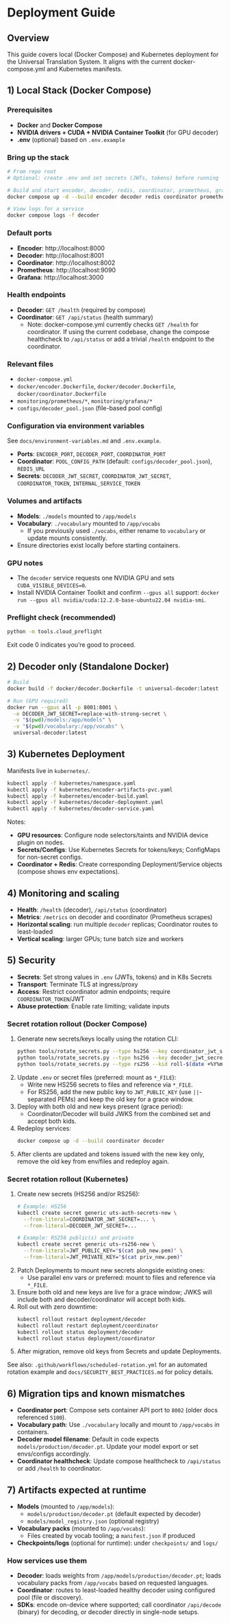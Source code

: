 # Deployment Guide

## Overview
This guide covers local (Docker Compose) and Kubernetes deployment for the Universal Translation System. It aligns with the current docker-compose.yml and Kubernetes manifests.

## 1) Local Stack (Docker Compose)

### Prerequisites
- **Docker** and **Docker Compose**
- **NVIDIA drivers + CUDA + NVIDIA Container Toolkit** (for GPU decoder)
- **.env** (optional) based on `.env.example`

### Bring up the stack
```bash
# From repo root
# Optional: create .env and set secrets (JWTs, tokens) before running

# Build and start encoder, decoder, redis, coordinator, prometheus, grafana
docker compose up -d --build encoder decoder redis coordinator prometheus grafana

# View logs for a service
docker compose logs -f decoder
```

### Default ports
- **Encoder**: http://localhost:8000
- **Decoder**: http://localhost:8001
- **Coordinator**: http://localhost:8002
- **Prometheus**: http://localhost:9090
- **Grafana**: http://localhost:3000

### Health endpoints
- **Decoder**: `GET /health` (required by compose)
- **Coordinator**: `GET /api/status` (health summary)
  - Note: docker-compose.yml currently checks `GET /health` for coordinator. If using the current codebase, change the compose healthcheck to `/api/status` or add a trivial `/health` endpoint to the coordinator.

### Relevant files
- `docker-compose.yml`
- `docker/encoder.Dockerfile`, `docker/decoder.Dockerfile`, `docker/coordinator.Dockerfile`
- `monitoring/prometheus/*`, `monitoring/grafana/*`
- `configs/decoder_pool.json` (file-based pool config)

### Configuration via environment variables
See `docs/environment-variables.md` and `.env.example`.
- **Ports**: `ENCODER_PORT`, `DECODER_PORT`, `COORDINATOR_PORT`
- **Coordinator**: `POOL_CONFIG_PATH` (default: `configs/decoder_pool.json`), `REDIS_URL`
- **Secrets**: `DECODER_JWT_SECRET`, `COORDINATOR_JWT_SECRET`, `COORDINATOR_TOKEN`, `INTERNAL_SERVICE_TOKEN`

### Volumes and artifacts
- **Models**: `./models` mounted to `/app/models`
- **Vocabulary**: `./vocabulary` mounted to `/app/vocabs`
  - If you previously used `./vocabs`, either rename to `vocabulary` or update mounts consistently.
- Ensure directories exist locally before starting containers.

### GPU notes
- The `decoder` service requests one NVIDIA GPU and sets `CUDA_VISIBLE_DEVICES=0`.
- Install NVIDIA Container Toolkit and confirm `--gpus all` support: `docker run --gpus all nvidia/cuda:12.2.0-base-ubuntu22.04 nvidia-smi`.

### Preflight check (recommended)
```bash
python -m tools.cloud_preflight
```
Exit code 0 indicates you’re good to proceed.

## 2) Decoder only (Standalone Docker)
```bash
# Build
docker build -f docker/decoder.Dockerfile -t universal-decoder:latest .

# Run (GPU required)
docker run --gpus all -p 8001:8001 \
  -e DECODER_JWT_SECRET=replace-with-strong-secret \
  -v "$(pwd)/models:/app/models" \
  -v "$(pwd)/vocabulary:/app/vocabs" \
  universal-decoder:latest
```

## 3) Kubernetes Deployment
Manifests live in `kubernetes/`.
```bash
kubectl apply -f kubernetes/namespace.yaml
kubectl apply -f kubernetes/encoder-artifacts-pvc.yaml
kubectl apply -f kubernetes/encoder-build.yaml
kubectl apply -f kubernetes/decoder-deployment.yaml
kubectl apply -f kubernetes/decoder-service.yaml
```
Notes:
- **GPU resources**: Configure node selectors/taints and NVIDIA device plugin on nodes.
- **Secrets/Configs**: Use Kubernetes Secrets for tokens/keys; ConfigMaps for non-secret configs.
- **Coordinator + Redis**: Create corresponding Deployment/Service objects (compose shows env expectations).

## 4) Monitoring and scaling
- **Health**: `/health` (decoder), `/api/status` (coordinator)
- **Metrics**: `/metrics` on decoder and coordinator (Prometheus scrapes)
- **Horizontal scaling**: run multiple `decoder` replicas; Coordinator routes to least-loaded
- **Vertical scaling**: larger GPUs; tune batch size and workers

## 5) Security
- **Secrets**: Set strong values in `.env` (JWTs, tokens) and in K8s Secrets
- **Transport**: Terminate TLS at ingress/proxy
- **Access**: Restrict coordinator admin endpoints; require `COORDINATOR_TOKEN`/JWT
- **Abuse protection**: Enable rate limiting; validate inputs

### Secret rotation rollout (Docker Compose)
1. Generate new secrets/keys locally using the rotation CLI:
   ```bash
   python tools/rotate_secrets.py --type hs256 --key coordinator_jwt_secret --set-env
   python tools/rotate_secrets.py --type hs256 --key decoder_jwt_secret --set-env
   python tools/rotate_secrets.py --type rs256 --kid roll-$(date +%Y%m%d) --set-env
   ```
2. Update `.env` or secret files (preferred: mount as `*_FILE`):
   - Write new HS256 secrets to files and reference via `*_FILE`.
   - For RS256, add the new public key to `JWT_PUBLIC_KEY` (use `||`-separated PEMs) and keep the old key for a grace window.
3. Deploy with both old and new keys present (grace period):
   - Coordinator/Decoder will build JWKS from the combined set and accept both kids.
4. Redeploy services:
   ```bash
   docker compose up -d --build coordinator decoder
   ```
5. After clients are updated and tokens issued with the new key only, remove the old key from env/files and redeploy again.

### Secret rotation rollout (Kubernetes)
1. Create new secrets (HS256 and/or RS256):
   ```bash
   # Example: HS256
   kubectl create secret generic uts-auth-secrets-new \
     --from-literal=COORDINATOR_JWT_SECRET=... \
     --from-literal=DECODER_JWT_SECRET=... 

   # Example: RS256 public(s) and private
   kubectl create secret generic uts-rs256-new \
     --from-literal=JWT_PUBLIC_KEY="$(cat pub_new.pem)" \
     --from-literal=JWT_PRIVATE_KEY="$(cat priv_new.pem)"
   ```
2. Patch Deployments to mount new secrets alongside existing ones:
   - Use parallel env vars or preferred: mount to files and reference via `*_FILE`.
3. Ensure both old and new keys are live for a grace window; JWKS will include both and decoder/coordinator will accept both kids.
4. Roll out with zero downtime:
   ```bash
   kubectl rollout restart deployment/decoder
   kubectl rollout restart deployment/coordinator
   kubectl rollout status deployment/decoder
   kubectl rollout status deployment/coordinator
   ```
5. After migration, remove old keys from Secrets and update Deployments.

See also: `.github/workflows/scheduled-rotation.yml` for an automated rotation example and `docs/SECURITY_BEST_PRACTICES.md` for policy details.

## 6) Migration tips and known mismatches
- **Coordinator port**: Compose sets container API port to `8002` (older docs referenced `5100`).
- **Vocabulary path**: Use `./vocabulary` locally and mount to `/app/vocabs` in containers.
- **Decoder model filename**: Default in code expects `models/production/decoder.pt`. Update your model export or set envs/configs accordingly.
- **Coordinator healthcheck**: Update compose healthcheck to `/api/status` or add `/health` to coordinator.

## 7) Artifacts expected at runtime
- **Models** (mounted to `/app/models`):
  - `models/production/decoder.pt` (default expected by decoder)
  - `models/model_registry.json` (optional registry)
- **Vocabulary packs** (mounted to `/app/vocabs`):
  - Files created by vocab tooling; a `manifest.json` if produced
- **Checkpoints/logs** (optional for runtime): under `checkpoints/` and `logs/`

### How services use them
- **Decoder**: loads weights from `/app/models/production/decoder.pt`; loads vocabulary packs from `/app/vocabs` based on requested languages.
- **Coordinator**: routes to least-loaded healthy decoder using configured pool (file or discovery).
- **SDKs**: encode on-device where supported; call coordinator `/api/decode` (binary) for decoding, or decoder directly in single-node setups.